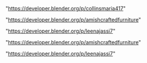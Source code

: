 "https://developer.blender.org/p/collinsmaria417"

"https://developer.blender.org/p/amishcraftedfurniture"

"https://developer.blender.org/p/leenajassi7"

 
"https://developer.blender.org/p/amishcraftedfurniture"


"https://developer.blender.org/p/leenajassi7"


 
